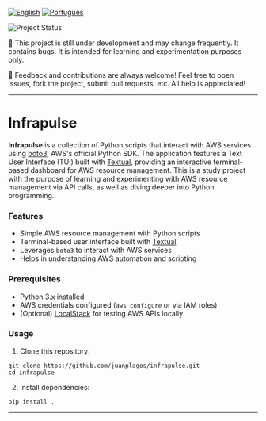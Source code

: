 [![English](https://img.shields.io/badge/English-blue.svg)](README.md)
[![Português](https://img.shields.io/badge/Português-green.svg)](README.ptbr.md)

![Project Status](https://img.shields.io/badge/status-WIP-blue)

🚧 This project is still under development and may change frequently. It contains bugs. It is intended for learning and experimentation purposes only.

💬 Feedback and contributions are always welcome! Feel free to open issues, fork the project, submit pull requests, etc. All help is appreciated! 

---

# Infrapulse 

**Infrapulse** is a collection of Python scripts that interact with AWS services using [boto3](https://boto3.amazonaws.com/v1/documentation/api/latest/index.html), AWS's official Python SDK. The application features a Text User Interface (TUI) built with [Textual](https://textual.textualize.io/), providing an interactive terminal-based dashboard for AWS resource management. This is a study project with the purpose of learning and experimenting with AWS resource management via API calls, as well as diving deeper into Python programming.

### Features

- Simple AWS resource management with Python scripts
- Terminal-based user interface built with [Textual](https://textual.textualize.io/)
- Leverages `boto3` to interact with AWS services
- Helps in understanding AWS automation and scripting

### Prerequisites

- Python 3.x installed
- AWS credentials configured (`aws configure` or via IAM roles)
- (Optional) [LocalStack](https://docs.localstack.cloud/getting-started/) for testing AWS APIs locally

### Usage

1. Clone this repository:

```
git clone https://github.com/juanplagos/infrapulse.git  
cd infrapulse
```

2. Install dependencies:

```
pip install .
```
---